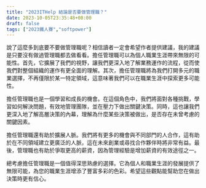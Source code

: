 ```yaml
---
title: "2023ITHelp 結論是否要做管理職？"
date: 2023-10-05T23:35:48+08:00
draft: false
tags: ["2023鐵人賽","softpower"]
---
```

說了這麼多到底要不要做管理職呢？相信讀者一定會希望作者提供建議，我的建議是只要沒有做過管理職都去做看看。擔任管理職可以為個人職業生涯帶來無限的可能性。首先，它擴展了我們的視野，讓我們更深入地了解業務運作的流程，從而使我們對整個組織的運作有更全面的理解。其次，擔任管理職將為我們打開多元的職業選擇，不再僅限於某一特定領域，這意味著我們可以在職業生涯中探索更多可能性。

擔任管理職也是一個學習和成長的機會。在這個角色中，我們將面對各種挑戰，學習如何解決問題，有效地管理團隊，並在壓力下做出關鍵決策。同時，這也讓我們更深入地了解高層決策的內幕，理解為什麼某些決策被做出，是否存在未曾考慮的關鍵因素。

擔任管理職還有助於擴展人脈。我們將有更多的機會與不同部門的人合作，這有助於在不同領域建立更廣泛的人脈，這在未來創業或尋找合作夥伴時將非常有益。最後，管理職也有助於爭取更高的薪資，因為管理經驗是增加薪資的有效途徑之一。

總考慮擔任管理職是一個值得深思熟慮的選擇。它為個人和職業生涯的發展提供了無限可能，為您的職業生涯增添了豐富多彩的色彩。希望這些觀點能幫助您在做出決策時更有信心。
